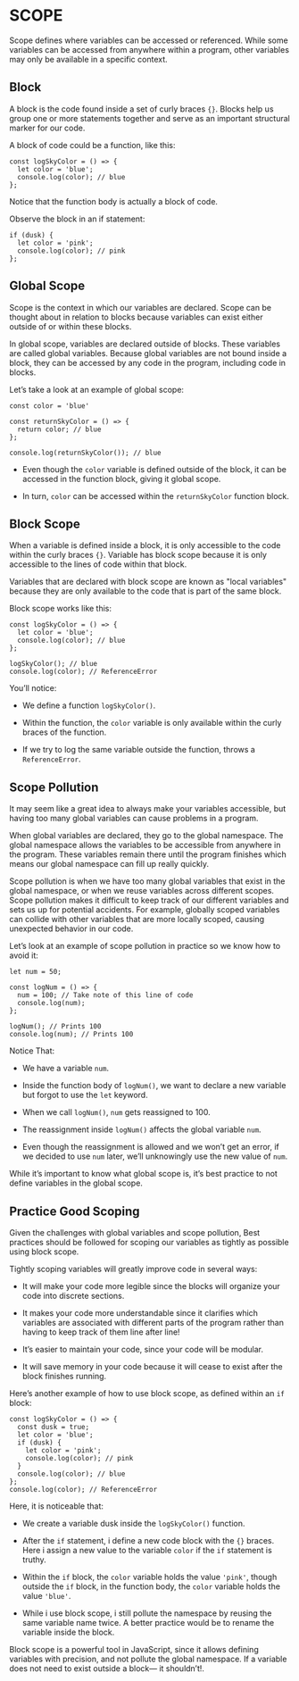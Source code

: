 # SCOPE

Scope defines where variables can be accessed or referenced. While some variables can be accessed from anywhere within a program, other variables may only be available in a specific context.


## Block

A block is the code found inside a set of curly braces ```{}```. Blocks help us group one or more statements together and serve as an important structural marker for our code.

A block of code could be a function, like this:

```
const logSkyColor = () => {
  let color = 'blue';
  console.log(color); // blue
};
```

Notice that the function body is actually a block of code.

Observe the block in an if statement:
```
if (dusk) {
  let color = 'pink';
  console.log(color); // pink
};
```

## Global Scope

Scope is the context in which our variables are declared. Scope can be thought about in relation to blocks because variables can exist either outside of or within these blocks.

In global scope, variables are declared outside of blocks. These variables are called global variables. Because global variables are not bound inside a block, they can be accessed by any code in the program, including code in blocks.

Let’s take a look at an example of global scope:

```
const color = 'blue'

const returnSkyColor = () => {
  return color; // blue
};

console.log(returnSkyColor()); // blue
```

- Even though the ```color``` variable is defined outside of the block, it can be accessed in the function block, giving it global scope.

- In turn, ```color``` can be accessed within the ```returnSkyColor``` function block.


## Block Scope

When a variable is defined inside a block, it is only accessible to the code within the curly braces ```{}```. Variable has block scope because it is only accessible to the lines of code within that block.

Variables that are declared with block scope are known as "local variables" because they are only available to the code that is part of the same block.

Block scope works like this:
```
const logSkyColor = () => {
  let color = 'blue';
  console.log(color); // blue
};

logSkyColor(); // blue
console.log(color); // ReferenceError
```

You’ll notice:

- We define a function ```logSkyColor()```.

- Within the function, the ```color``` variable is only available within the curly braces of the function.

- If we try to log the same variable outside the function, throws a ```ReferenceError```.


## Scope Pollution

It may seem like a great idea to always make your variables accessible, but having too many global variables can cause problems in a program.

When global variables are declared, they go to the global namespace. The global namespace allows the variables to be accessible from anywhere in the program. These variables remain there until the program finishes which means our global namespace can fill up really quickly.

Scope pollution is when we have too many global variables that exist in the global namespace, or when we reuse variables across different scopes. Scope pollution makes it difficult to keep track of our different variables and sets us up for potential accidents. For example, globally scoped variables can collide with other variables that are more locally scoped, causing unexpected behavior in our code.

Let’s look at an example of scope pollution in practice so we know how to avoid it:
```
let num = 50;

const logNum = () => {
  num = 100; // Take note of this line of code
  console.log(num);
};

logNum(); // Prints 100
console.log(num); // Prints 100

```

Notice That:

- We have a variable ```num```.

- Inside the function body of ```logNum()```, we want to declare a new variable but forgot to use the ```let``` keyword.

- When we call ```logNum()```, ```num``` gets reassigned to 100.

- The reassignment inside ```logNum()``` affects the global variable ```num```.

- Even though the reassignment is allowed and we won’t get an error, if we decided to use ```num``` later, we’ll unknowingly use the new value of ```num```.

While it’s important to know what global scope is, it’s best practice to not define variables in the global scope.


## Practice Good Scoping

Given the challenges with global variables and scope pollution, Best practices should be followed for scoping our variables as tightly as possible using block scope.

Tightly scoping variables will greatly improve code in several ways:

- It will make your code more legible since the blocks will organize your code into discrete sections.

- It makes your code more understandable since it clarifies which variables are associated with different parts of the program rather than having to keep track of them line after line!

- It’s easier to maintain your code, since your code will be modular.

- It will save memory in your code because it will cease to exist after the block finishes running.


Here’s another example of how to use block scope, as defined within an ```if``` block:

```
const logSkyColor = () => {
  const dusk = true;
  let color = 'blue';
  if (dusk) {
    let color = 'pink';
    console.log(color); // pink
  }
  console.log(color); // blue
};
console.log(color); // ReferenceError
```

Here, it is noticeable that:

- We create a variable dusk inside the ```logSkyColor()``` function.

- After the ```if``` statement, i define a new code block with the ```{}``` braces. Here i assign a new value to the variable ```color``` if the ```if``` statement is truthy.

- Within the ```if``` block, the ```color``` variable holds the value ```'pink'```, though outside the ```if``` block, in the function body, the ```color``` variable holds the value ```'blue'```.

- While i use block scope, i still pollute the namespace by reusing the same variable name twice. A better practice would be to rename the variable inside the block.

Block scope is a powerful tool in JavaScript, since it allows defining variables with precision, and not pollute the global namespace. If a variable does not need to exist outside a block— it shouldn’t!.